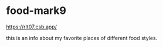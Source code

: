 # food-mark9

https://rlt07.csb.app/

this is an info about my favorite places of different food styles.
